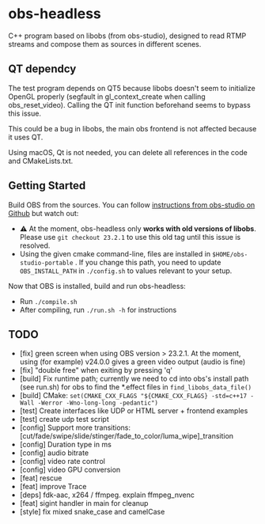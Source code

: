 # obs-headless
C++ program based on libobs (from obs-studio), designed to read RTMP streams and compose them as sources in different scenes.

## QT dependcy
The test program depends on QT5 because libobs doesn't seem to initialize OpenGL properly (segfault in gl_context_create when calling obs_reset_video).
Calling the QT init function beforehand seems to bypass this issue.

This could be a bug in libobs, the main obs frontend is not affected because it uses QT.

Using macOS, Qt is not needed, you can delete all references in the code and CMakeLists.txt.

## Getting Started

Build OBS from the sources.
 You can follow [instructions from obs-studio on Github](https://github.com/obsproject/obs-studio/wiki/Install-Instructions#linux-portable-mode-all-distros) but watch out:

 - ⚠️ At the moment, obs-headless only **works with old versions of libobs**. Please use `git checkout 23.2.1` to use this old tag until this issue is resolved.
 - Using the given cmake command-line, files are installed in `$HOME/obs-studio-portable` . If you change this path, you need to update `OBS_INSTALL_PATH` in `./config.sh` to values relevant to your setup.

Now that OBS is installed, build and run obs-headless:
 - Run `./compile.sh`
 - After compiling, run `./run.sh -h` for instructions

## TODO

- [fix] green screen when using OBS version > 23.2.1. At the moment, using (for example) v24.0.0 gives a green video output (audio is fine)
- [fix] "double free" when exiting by pressing 'q'
- [build] Fix runtime path; currently we need to cd into obs's install path (see run.sh) for obs to find the *.effect files in `find_libobs_data_file()`
- [build] CMake: `set(CMAKE_CXX_FLAGS "${CMAKE_CXX_FLAGS} -std=c++17 -Wall -Werror -Wno-long-long -pedantic")`
- [test] Create interfaces like UDP or HTML server + frontend examples
- [test] create udp test script
- [config] Support more transitions: [cut/fade/swipe/slide/stinger/fade_to_color/luma_wipe]_transition
- [config] Duration type in ms
- [config] audio bitrate
- [config] video rate control
- [config] video GPU conversion
- [feat] rescue
- [feat] improve Trace
- [deps] fdk-aac, x264 / ffmpeg. explain ffmpeg_nvenc
- [feat] sigint handler in main for cleanup
- [style] fix mixed snake_case and camelCase